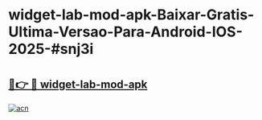 # widget-lab-mod-apk-Baixar-Gratis-Ultima-Versao-Para-Android-IOS-2025-#snj3i

# <h2><a href="https://ainizakaria.my?title=widget-lab-mod-apk&ref=22M">🔗👉 🔴 widget-lab-mod-apk</a></h2>

[![acn](https://github.com/user-attachments/assets/0f9c940e-d8b0-45ae-aac7-cd30a18b3e1c)](https://ainizakaria.my?title=widget-lab-mod-apk&ref=22M)

